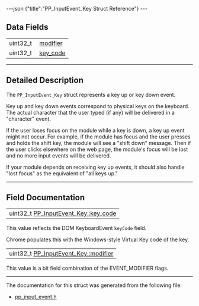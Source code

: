 ---json {"title":"PP\_InputEvent\_Key Struct Reference"} ---

Data Fields
-----------

<table><tbody><tr class="odd"><td style="text-align: right;">uint32_t </td><td><a href="/docs/native-client/pepper_dev/c/struct_p_p___input_event___key#a13f50c267c45d439f009094515c75c10" class="el">modifier</a></td></tr><tr class="even"><td style="text-align: right;">uint32_t </td><td><a href="/docs/native-client/pepper_dev/c/struct_p_p___input_event___key#ad7b017ab264c307ce846d5df8a8bf867" class="el">key_code</a></td></tr></tbody></table>

------------------------------------------------------------------------

<span id="details" class="anchor" style="margin: 0;"></span>

Detailed Description
--------------------

The `PP_InputEvent_Key` struct represents a key up or key down event.

Key up and key down events correspond to physical keys on the keyboard. The actual character that the user typed (if any) will be delivered in a "character" event.

If the user loses focus on the module while a key is down, a key up event might not occur. For example, if the module has focus and the user presses and holds the shift key, the module will see a "shift down" message. Then if the user clicks elsewhere on the web page, the module's focus will be lost and no more input events will be delivered.

If your module depends on receiving key up events, it should also handle "lost focus" as the equivalent of "all keys up."

------------------------------------------------------------------------

Field Documentation
-------------------

<span id="ad7b017ab264c307ce846d5df8a8bf867" class="anchor" style="margin: 0;"></span>

<table><tbody><tr class="odd"><td>uint32_t <a href="/docs/native-client/pepper_dev/c/struct_p_p___input_event___key#ad7b017ab264c307ce846d5df8a8bf867" class="el">PP_InputEvent_Key::key_code</a></td></tr></tbody></table>

This value reflects the DOM KeyboardEvent `keyCode` field.

Chrome populates this with the Windows-style Virtual Key code of the key.

<span id="a13f50c267c45d439f009094515c75c10" class="anchor" style="margin: 0;"></span>

<table><tbody><tr class="odd"><td>uint32_t <a href="/docs/native-client/pepper_dev/c/struct_p_p___input_event___key#a13f50c267c45d439f009094515c75c10" class="el">PP_InputEvent_Key::modifier</a></td></tr></tbody></table>

This value is a bit field combination of the EVENT\_MODIFIER flags.

------------------------------------------------------------------------

The documentation for this struct was generated from the following file:

-   <a href="/docs/native-client/pepper_dev/c/pp__input__event_8h/" class="el">pp_input_event.h</a>
